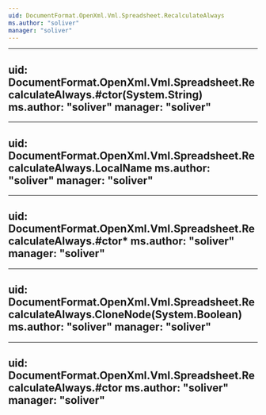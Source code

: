 ```yaml
---
uid: DocumentFormat.OpenXml.Vml.Spreadsheet.RecalculateAlways
ms.author: "soliver"
manager: "soliver"
---
```


---
uid: DocumentFormat.OpenXml.Vml.Spreadsheet.RecalculateAlways.#ctor(System.String)
ms.author: "soliver"
manager: "soliver"
---

---
uid: DocumentFormat.OpenXml.Vml.Spreadsheet.RecalculateAlways.LocalName
ms.author: "soliver"
manager: "soliver"
---

---
uid: DocumentFormat.OpenXml.Vml.Spreadsheet.RecalculateAlways.#ctor*
ms.author: "soliver"
manager: "soliver"
---

---
uid: DocumentFormat.OpenXml.Vml.Spreadsheet.RecalculateAlways.CloneNode(System.Boolean)
ms.author: "soliver"
manager: "soliver"
---

---
uid: DocumentFormat.OpenXml.Vml.Spreadsheet.RecalculateAlways.#ctor
ms.author: "soliver"
manager: "soliver"
---
